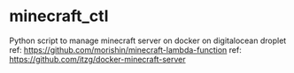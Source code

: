 # minecraft_ctl
Python script to manage minecraft server on docker on digitalocean droplet
ref: https://github.com/morishin/minecraft-lambda-function
ref: https://github.com/itzg/docker-minecraft-server
